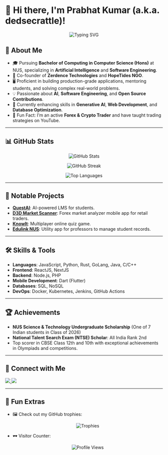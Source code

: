 # 👋 Hi there, I'm Prabhat Kumar (a.k.a. dedsecrattle)!

<p align="center">
  <img src="https://readme-typing-svg.herokuapp.com?font=Fira+Code&weight=600&pause=1000&color=00FF85&width=435&lines=Full-Stack+Developer+%7C+AI+Enthusiast;Educator+%7C+Entrepreneur+%7C+Trader;Welcome+to+My+GitHub!+%F0%9F%91%8B" alt="Typing SVG" />
</p>

## 🚀 About Me
- 🎓 Pursuing **Bachelor of Computing in Computer Science (Hons)** at NUS, specializing in **Artificial Intelligence** and **Software Engineering**.
- 🌟 Co-founder of **Zerdence Technologies** and **HopeTides NGO**.
- 🖥️ Proficient in building production-grade applications, mentoring students, and solving complex real-world problems.
- 💡 Passionate about **AI**, **Software Engineering**, and **Open Source Contributions**.
- 🌱 Currently enhancing skills in **Generative AI**, **Web Development**, and **Database Optimization**.
- 🎯 Fun Fact: I’m an active **Forex & Crypto Trader** and have taught trading strategies on YouTube.

---

## 📊 GitHub Stats

<p align="center">
  <img src="https://github-readme-stats.vercel.app/api?username=dedsecrattle&show_icons=true&theme=radical" alt="GitHub Stats" />
</p>

<p align="center">
  <img src="https://github-readme-streak-stats.herokuapp.com?user=dedsecrattle&theme=radical" alt="GitHub Streak" />
</p>

<p align="center">
  <img src="https://github-readme-stats.vercel.app/api/top-langs/?username=dedsecrattle&layout=compact&theme=radical" alt="Top Languages" />
</p>

---

## 🌟 Notable Projects
- **[QuestAI](#)**: AI-powered LMS for students.
- **[D3D Market Scanner](#)**: Forex market analyzer mobile app for retail traders.
- **[KnowIt](#)**: Multiplayer online quiz game.
- **[Edulink NUS](#)**: Utility app for professors to manage student records.

---

## 🛠️ Skills & Tools
- **Languages**: JavaScript, Python, Rust, GoLang, Java, C/C++
- **Frontend**: ReactJS, NextJS
- **Backend**: Node.js, PHP
- **Mobile Development**: Dart (Flutter)
- **Databases**: SQL, NoSQL
- **DevOps**: Docker, Kubernetes, Jenkins, GitHub Actions

---

## 🏆 Achievements
- **NUS Science & Technology Undergraduate Scholarship** (One of 7 Indian students in Class of 2026)
- **National Talent Search Exam (NTSE) Scholar**: All India Rank 2nd
- Top scorer in CBSE Class 12th and 10th with exceptional achievements in Olympiads and competitions.

---

## 🔗 Connect with Me
<p align="left">
  <a href="https://linkedin.com/in/dedsecrattle" target="_blank">
    <img src="https://img.shields.io/badge/-LinkedIn-blue?style=flat-square&logo=linkedin&logoColor=white" />
  </a>
  <a href="mailto:itsprabxxx@gmail.com" target="_blank">
    <img src="https://img.shields.io/badge/-Email-red?style=flat-square&logo=gmail&logoColor=white" />
  </a>
</p>

---

## 🎯 Fun Extras
- 🖼️ Check out my GitHub trophies:  
  <p align="center">
    <img src="https://github-profile-trophy.vercel.app/?username=dedsecrattle&theme=dracula" alt="Trophies" />
  </p>
- 🕶️ Visitor Counter:  
  <p align="center">
    <img src="https://komarev.com/ghpvc/?username=dedsecrattle&style=flat-square&color=green" alt="Profile Views" />
  </p>
